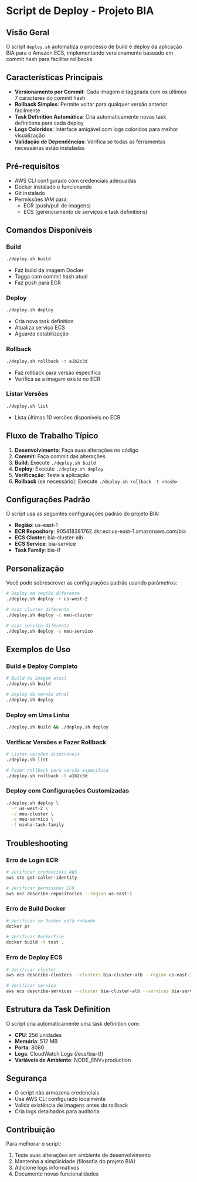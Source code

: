 # Script de Deploy - Projeto BIA

## Visão Geral

O script `deploy.sh` automatiza o processo de build e deploy da aplicação BIA para o Amazon ECS, implementando versionamento baseado em commit hash para facilitar rollbacks.

## Características Principais

- **Versionamento por Commit**: Cada imagem é taggeada com os últimos 7 caracteres do commit hash
- **Rollback Simples**: Permite voltar para qualquer versão anterior facilmente
- **Task Definition Automática**: Cria automaticamente novas task definitions para cada deploy
- **Logs Coloridos**: Interface amigável com logs coloridos para melhor visualização
- **Validação de Dependências**: Verifica se todas as ferramentas necessárias estão instaladas

## Pré-requisitos

- AWS CLI configurado com credenciais adequadas
- Docker instalado e funcionando
- Git instalado
- Permissões IAM para:
  - ECR (push/pull de imagens)
  - ECS (gerenciamento de serviços e task definitions)

## Comandos Disponíveis

### Build
```bash
./deploy.sh build
```
- Faz build da imagem Docker
- Tagga com commit hash atual
- Faz push para ECR

### Deploy
```bash
./deploy.sh deploy
```
- Cria nova task definition
- Atualiza serviço ECS
- Aguarda estabilização

### Rollback
```bash
./deploy.sh rollback -t a1b2c3d
```
- Faz rollback para versão específica
- Verifica se a imagem existe no ECR

### Listar Versões
```bash
./deploy.sh list
```
- Lista últimas 10 versões disponíveis no ECR

## Fluxo de Trabalho Típico

1. **Desenvolvimento**: Faça suas alterações no código
2. **Commit**: Faça commit das alterações
3. **Build**: Execute `./deploy.sh build`
4. **Deploy**: Execute `./deploy.sh deploy`
5. **Verificação**: Teste a aplicação
6. **Rollback** (se necessário): Execute `./deploy.sh rollback -t <hash>`

## Configurações Padrão

O script usa as seguintes configurações padrão do projeto BIA:

- **Região**: us-east-1
- **ECR Repository**: 905418381762.dkr.ecr.us-east-1.amazonaws.com/bia
- **ECS Cluster**: bia-cluster-alb
- **ECS Service**: bia-service
- **Task Family**: bia-tf

## Personalização

Você pode sobrescrever as configurações padrão usando parâmetros:

```bash
# Deploy em região diferente
./deploy.sh deploy -r us-west-2

# Usar cluster diferente
./deploy.sh deploy -c meu-cluster

# Usar serviço diferente
./deploy.sh deploy -s meu-servico
```

## Exemplos de Uso

### Build e Deploy Completo
```bash
# Build da imagem atual
./deploy.sh build

# Deploy da versão atual
./deploy.sh deploy
```

### Deploy em Uma Linha
```bash
./deploy.sh build && ./deploy.sh deploy
```

### Verificar Versões e Fazer Rollback
```bash
# Listar versões disponíveis
./deploy.sh list

# Fazer rollback para versão específica
./deploy.sh rollback -t a1b2c3d
```

### Deploy com Configurações Customizadas
```bash
./deploy.sh deploy \
  -r us-west-2 \
  -c meu-cluster \
  -s meu-servico \
  -f minha-task-family
```

## Troubleshooting

### Erro de Login ECR
```bash
# Verificar credenciais AWS
aws sts get-caller-identity

# Verificar permissões ECR
aws ecr describe-repositories --region us-east-1
```

### Erro de Build Docker
```bash
# Verificar se Docker está rodando
docker ps

# Verificar Dockerfile
docker build -t test .
```

### Erro de Deploy ECS
```bash
# Verificar cluster
aws ecs describe-clusters --clusters bia-cluster-alb --region us-east-1

# Verificar serviço
aws ecs describe-services --cluster bia-cluster-alb --services bia-service --region us-east-1
```

## Estrutura da Task Definition

O script cria automaticamente uma task definition com:

- **CPU**: 256 unidades
- **Memória**: 512 MB
- **Porta**: 8080
- **Logs**: CloudWatch Logs (/ecs/bia-tf)
- **Variáveis de Ambiente**: NODE_ENV=production

## Segurança

- O script não armazena credenciais
- Usa AWS CLI configurado localmente
- Valida existência de imagens antes do rollback
- Cria logs detalhados para auditoria

## Contribuição

Para melhorar o script:

1. Teste suas alterações em ambiente de desenvolvimento
2. Mantenha a simplicidade (filosofia do projeto BIA)
3. Adicione logs informativos
4. Documente novas funcionalidades
